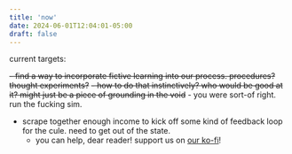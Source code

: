 ```yaml
---
title: 'now'
date: 2024-06-01T12:04:01-05:00
draft: false
---
```


current targets:

~~- find a way to incorporate fictive learning into our process. procedures? thought experiments?~~
    ~~- how to do that instinctively? who would be good at it? might just be a piece of grounding in the void~~
    - you were sort-of right. run the fucking sim.
- scrape together enough income to kick off some kind of feedback loop for the cule. need to get out of the state.
    - you can help, dear reader! support us on [our ko-fi](https://ko-fi.com/darkfireside)!
